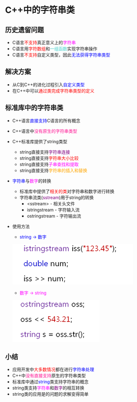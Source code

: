 # C++中的字符串类
## 历史遗留问题
- C语言<font color=red>不支持</font>真正意义上的<font color=Fuchsia>字符串</font>
- C语言用<font color=red>字符数组</font>和<font color=MediumTurquoise>一组函数</font>实现字符串操作
- C语言<font color=red>不支持</font>自定义类型，因此<font color=blue>无法获得字符串类型</font>
  
## 解决方案
- 从C到C++的进化过程引入<font color=blue>自定义类型</font>
- 在C++中可以<font color=red>通过类完成字符串类型的定义</font>
  
## 标准库中的字符串类
- C++语言<font color=blue>直接支持</font>C语言的所有概念
- C++语言中<font color=deeppink>没有原生的字符串类型</font>
- C++标准库提供了string类型
  - string直接支持<font color=purple>字符串连接</font>
  - string直接支持<font color=red>字符串大小比较</font>
  - string直接支持<font color=Fuchsia>子串查找和提取</font>
  - string直接支持<font color=orange>字符串的插入和替换</font>
- <font color=blue>字符串</font>与<font color=Fuchsia>数字</font>的转换
  - 标准库中提供了<font color=red>相关的类</font>对字符串和数字进行转换
  - 字符串流类(<font color=purple>sstream</font>)用于string的转换
    - \<sstream\> - 相关头文件
    - istringstream - 字符输入流
    - ostringstream - 字符输出流
- 使用方法
  - <font color=blue>string -> 数字</font>
  
  ![Alt text](image.png)

  - <font color=Fuchsia>数字 -> string</font>
  
  ![Alt text](image-1.png)

## 小结
- 应用开发中<font color=red>大多数情况</font>都在进行<font color=blue>字符串处理</font>
- C++中<font color=deeppink>没有直接支持</font>原生的字符串类型
- 标准库中通过<font color=blue>string</font>类支持字符串的概念
- string类支持<font color=Fuchsia>字符串</font>和<font color=purple>数字</font>的相互转换
- string类的应用是的问题的求解变得简单